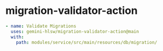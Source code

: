 # migration-validator-action

```yaml
- name: Validate Migrations
  uses: gemini-hlsw/migration-validator-action@main
  with:
    path: modules/service/src/main/resources/db/migration/
```
